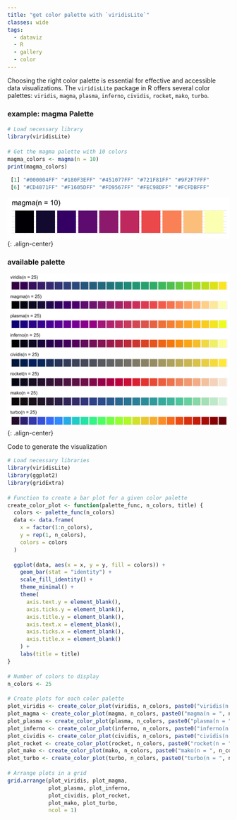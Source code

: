 ```yaml
---
title: "get color palette with `viridisLite`"
classes: wide
tags:
  - dataviz
  - R
  - gallery
  - color
---
```


Choosing the right color palette is essential for effective and accessible data visualizations. The `viridisLite` package in R offers several color palettes: `viridis`, `magma`, `plasma`, `inferno`, `cividis`, `rocket`, `mako`, `turbo`.


### example: magma Palette

```r
# Load necessary library
library(viridisLite)

# Get the magma palette with 10 colors
magma_colors <- magma(n = 10)
print(magma_colors)
```

```r
 [1] "#000004FF" "#180F3EFF" "#451077FF" "#721F81FF" "#9F2F7FFF"
 [6] "#CD4071FF" "#F1605DFF" "#FD9567FF" "#FEC98DFF" "#FCFDBFFF"
```

![viridisLite_magma10.png](/assets/images_post/20240613_viridisLite_magma10.png){: .align-center}

### available palette

![viridisLite_color_scale](/assets/images_post/20240613_viridisLite_color_scale.png){: .align-center}

Code to generate the visualization
```r
# Load necessary libraries
library(viridisLite)
library(ggplot2)
library(gridExtra)

# Function to create a bar plot for a given color palette
create_color_plot <- function(palette_func, n_colors, title) {
  colors <- palette_func(n_colors)
  data <- data.frame(
    x = factor(1:n_colors),
    y = rep(1, n_colors),
    colors = colors
  )
  
  ggplot(data, aes(x = x, y = y, fill = colors)) +
    geom_bar(stat = "identity") +
    scale_fill_identity() +
    theme_minimal() +
    theme(
      axis.text.y = element_blank(),
      axis.ticks.y = element_blank(),
      axis.title.y = element_blank(),
      axis.text.x = element_blank(),
      axis.ticks.x = element_blank(),
      axis.title.x = element_blank()
    ) +
    labs(title = title)
}

# Number of colors to display
n_colors <- 25

# Create plots for each color palette
plot_viridis <- create_color_plot(viridis, n_colors, paste0("viridis(n = ", n_colors, ")"))
plot_magma <- create_color_plot(magma, n_colors, paste0("magma(n = ", n_colors, ")"))
plot_plasma <- create_color_plot(plasma, n_colors, paste0("plasma(n = ", n_colors, ")"))
plot_inferno <- create_color_plot(inferno, n_colors, paste0("inferno(n = ", n_colors, ")"))
plot_cividis <- create_color_plot(cividis, n_colors, paste0("cividis(n = ", n_colors, ")"))
plot_rocket <- create_color_plot(rocket, n_colors, paste0("rocket(n = ", n_colors, ")"))
plot_mako <- create_color_plot(mako, n_colors, paste0("mako(n = ", n_colors, ")"))
plot_turbo <- create_color_plot(turbo, n_colors, paste0("turbo(n = ", n_colors, ")"))

# Arrange plots in a grid
grid.arrange(plot_viridis, plot_magma,
             plot_plasma, plot_inferno,
             plot_cividis, plot_rocket,
             plot_mako, plot_turbo,
             ncol = 1)
```